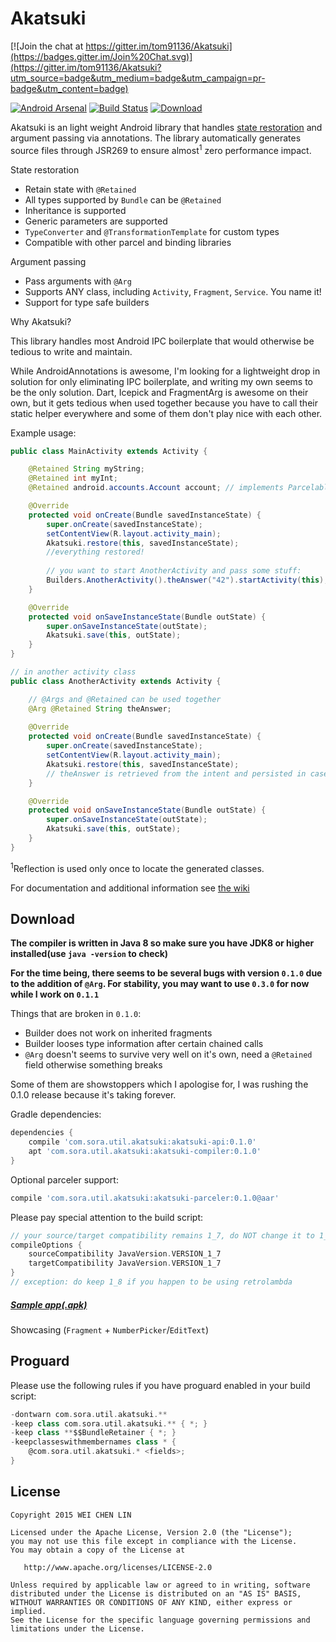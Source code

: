 # Akatsuki
[![Join the chat at https://gitter.im/tom91136/Akatsuki](https://badges.gitter.im/Join%20Chat.svg)](https://gitter.im/tom91136/Akatsuki?utm_source=badge&utm_medium=badge&utm_campaign=pr-badge&utm_content=badge)

[![Android Arsenal](https://img.shields.io/badge/Android%20Arsenal-Akatsuki-green.svg?style=flat)](https://android-arsenal.com/details/1/2230)
[![Build Status](https://travis-ci.org/tom91136/Akatsuki.svg)](https://travis-ci.org/tom91136/Akatsuki)
[![Download](https://api.bintray.com/packages/tom91136/maven/Akatsuki/images/download.svg)](https://bintray.com/tom91136/maven/Akatsuki/_latestVersion)

Akatsuki is an light weight Android library that handles [state restoration](http://developer.android.com/training/basics/activity-lifecycle/recreating.html) and argument passing via annotations.
The library automatically generates source files through JSR269 to ensure almost<sup>1</sup> zero performance impact.


State restoration

 - Retain state with `@Retained`
 - All types supported by `Bundle` can be `@Retained`
 - Inheritance is supported
 - Generic parameters are supported
 - `TypeConverter` and `@TransformationTemplate` for custom types
 - Compatible with other parcel and binding libraries
 
 
Argument passing

 - Pass arguments with `@Arg`
 - Supports ANY class, including `Activity`, `Fragment`, `Service`.  You name it!
 - Support for type safe builders
 
 
Why Akatsuki?

This library handles most Android IPC boilerplate that would otherwise be tedious to write and maintain. 

While AndroidAnnotations is awesome, I'm looking for a lightweight drop in solution for only eliminating IPC boilerplate, and writing my own seems to be the only solution. 
Dart, Icepick and FragmentArg is awesome on their own, but it gets tedious when used together because you have to call their static helper everywhere and some of them don't play nice with each other.  

Example usage:


```java
public class MainActivity extends Activity {

    @Retained String myString;
    @Retained int myInt;
    @Retained android.accounts.Account account; // implements Parcelable

    @Override
    protected void onCreate(Bundle savedInstanceState) {
        super.onCreate(savedInstanceState);
        setContentView(R.layout.activity_main);
        Akatsuki.restore(this, savedInstanceState);
        //everything restored!   
        
        // you want to start AnotherActivity and pass some stuff:
        Builders.AnotherActivity().theAnswer("42").startActivity(this);
    }

    @Override
    protected void onSaveInstanceState(Bundle outState) {
        super.onSaveInstanceState(outState);
        Akatsuki.save(this, outState);
    }
}

// in another activity class
public class AnotherActivity extends Activity {

    // @Args and @Retained can be used together
    @Arg @Retained String theAnswer; 
  
    @Override
    protected void onCreate(Bundle savedInstanceState) {
        super.onCreate(savedInstanceState);
        setContentView(R.layout.activity_main);
        Akatsuki.restore(this, savedInstanceState);
        // theAnswer is retrieved from the intent and persisted in case of any change
    }

    @Override
    protected void onSaveInstanceState(Bundle outState) {
        super.onSaveInstanceState(outState);
        Akatsuki.save(this, outState);
    }
}

```
<sup>1</sup>Reflection is used only once to locate the generated classes.

For documentation and additional information see [the wiki](https://github.com/tom91136/Akatsuki/wiki)

## Download
**The compiler is written in Java 8 so make sure you have JDK8 or higher installed(use `java -version` to check)**

**For the time being, there seems to be several bugs with version `0.1.0` due to the addition of `@Arg`. For stability, you may want to use `0.3.0` for now while I work on `0.1.1`**

Things that are broken in `0.1.0`:

 * Builder does not work on inherited fragments
 * Builder looses type information after certain chained calls
 * `@Arg` doesn't seems to survive very well on it's own, need a `@Retained` field otherwise something breaks
 
Some of them are showstoppers which I apologise for, I was rushing the 0.1.0 release because it's taking forever.


Gradle dependencies:
```groovy
dependencies {
	compile 'com.sora.util.akatsuki:akatsuki-api:0.1.0'
	apt 'com.sora.util.akatsuki:akatsuki-compiler:0.1.0'
}
```
Optional parceler support:
```groovy
compile 'com.sora.util.akatsuki:akatsuki-parceler:0.1.0@aar'
```


Please pay special attention to the build script:

```groovy
// your source/target compatibility remains 1_7, do NOT change it to 1_8
compileOptions {
	sourceCompatibility JavaVersion.VERSION_1_7
	targetCompatibility JavaVersion.VERSION_1_7
}
// exception: do keep 1_8 if you happen to be using retrolambda
```

##### [Sample app(.apk)](http://jcenter.bintray.com/com/sora/util/akatsuki/sample/0.0.3/)
Showcasing (`Fragment` + `NumberPicker`/`EditText`)

## Proguard
Please use the following rules if you have proguard enabled in your build script:

```groovy
-dontwarn com.sora.util.akatsuki.**
-keep class com.sora.util.akatsuki.** { *; }
-keep class **$$BundleRetainer { *; }
-keepclasseswithmembernames class * {
    @com.sora.util.akatsuki.* <fields>;
}
```

## License

    Copyright 2015 WEI CHEN LIN

    Licensed under the Apache License, Version 2.0 (the "License");
    you may not use this file except in compliance with the License.
    You may obtain a copy of the License at

       http://www.apache.org/licenses/LICENSE-2.0

    Unless required by applicable law or agreed to in writing, software
    distributed under the License is distributed on an "AS IS" BASIS,
    WITHOUT WARRANTIES OR CONDITIONS OF ANY KIND, either express or implied.
    See the License for the specific language governing permissions and
    limitations under the License.




